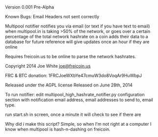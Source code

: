  Version 0.001 Pre-Alpha

 Known Bugs: Email Headers not sent correctly

 Multipool notifier
 notifies you via email (or text if you have text to email) when multipool.in is
 taking >50% of the network, or goes over a certain percentage of the total network hashrate on a coin
 adds their data to a database for future reference
 will give updates once an hour if they are online

 Requires freicoin.us to be online to parse the network hashrates.

 Copyright 2014 Joe White joe@freicoin.us
 
 FRC & BTC donation: 1FRCJoeWXbYe47cmuW3do8VoqAr9HuWbpJ

 Released under the AGPL license
 Released on June 28th, 2014

To run notifier:
edit multipool_high_hashrate_notifier.py configuration section with notification email address, 
email addresses to send to, email type. 

run start.sh in screen, once a minute it will check to see if there are


Why did i make this script? Simple, so when I'm not right at a computer I know when multipool is hash-n-dashing on freicoin.